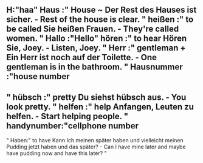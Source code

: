 H:"haa"
Haus :"
House
~
Der Rest des Hauses ist sicher. - Rest of the house is clear.
"
heißen :"
to be called
Sie heißen Frauen. - They're called women.
"
Hallo :"Hello"
hören :"
to hear
Hören Sie, Joey. - Listen, Joey.
"
Herr :"
gentleman
+
Ein Herr ist noch auf der Toilette. - One gentleman is in the bathroom.
"
Hausnummer :"house number
-
"
hübsch :"
pretty
Du siehst hübsch aus. - You look pretty.
"
helfen :"
help
Anfangen, Leuten zu helfen. - Start helping people.
"
handynumber:"cellphone number 
-
"
Haben:"
to have
Kann Ich meinen später haben und vielleicht meinen Pudding jetzt haben und das später? - Can I have mine later and maybe have pudding now and have this later?
"